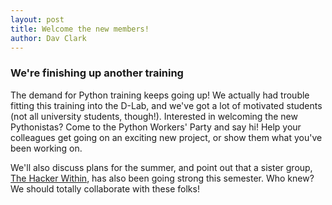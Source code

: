 ```yaml
---
layout: post
title: Welcome the new members!
author: Dav Clark
---
```

### We're finishing up another training

The demand for Python training keeps going up! We actually had trouble fitting
this training into the D-Lab, and we've got a lot of motivated students (not all
university students, though!). Interested in welcoming the new Pythonistas? Come
to the Python Workers' Party and say hi! Help your colleagues get going on an
exciting new project, or show them what you've been working on.

We'll also discuss plans for the summer, and point out that a sister group, [The
Hacker Within](http://thehackerwithin.github.io/berkeley/), has also been going
strong this semester. Who knew? We should totally collaborate with these folks!
